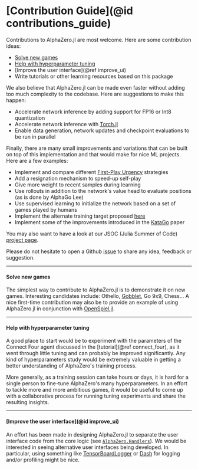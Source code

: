 # [Contribution Guide](@id contributions_guide)

Contributions to AlphaZero.jl are most welcome. Here are some contribution
ideas:

  - [Solve new games](@ref)
  - [Help with hyperparameter tuning](@ref)
  - [Improve the user interface](@ref improve_ui)
  - Write tutorials or other learning resources based on this package

We also believe that AlphaZero.jl can be made even faster
without adding too much complexity to the codebase.
Here are suggestions to make this happen:
  - Accelerate network inference by adding support for FP16 or Int8 quantization
  - Accelerate network inference with [Torch.jl](https://github.com/FluxML/Torch.jl)
  - Enable data generation, network updates and checkpoint evaluations
    to be run in parallel

Finally, there are many small improvements and variations that
can be built on top of this implementation and that would make for nice
ML projects. Here are a few examples:

  - Implement and compare different [First-Play Urgency](https://lczero.org/play/flags/) strategies
  - Add a resignation mechanism to speed-up self-play
  - Give more weight to recent samples during learning
  - Use rollouts in addition to the network's value head to evaluate positions
    (as is done by AlphaGo Lee)
  - Use supervised learning to initialize the network based on a set of games
    played by humans
  - Implement the alternate training target proposed [here](https://medium.com/oracledevs/lessons-from-alphazero-part-4-improving-the-training-target-6efba2e71628)
  - Implement some of the improvements introduced in the [KataGo](https://arxiv.org/pdf/1902.10565.pdf) paper


You may also want to have a look at our JSOC (Julia Summer of
Code) [project page](https://julialang.org/jsoc/gsoc/flux/#alphazerojl).

Please do not hesitate to open a Github
[issue](https://github.com/jonathan-laurent/AlphaZero.jl/issues) to share
any idea, feedback or suggestion.

---

#### Solve new games

The simplest way to contribute to AlphaZero.jl is to demonstrate it on
new games. Interesting candidates include:
Othello, [Gobblet](https://en.wikipedia.org/wiki/Gobblet), Go 9x9, Chess...
A nice first-time contribution may also be to provide an example of using AlphaZero.jl in conjunction with [OpenSpiel.jl](https://openspiel.readthedocs.io/en/latest/julia.html).

---

#### Help with hyperparameter tuning

A good place to start would be to experiment with the parameters of
the Connect Four agent discussed in the [tutorial](@ref connect_four),
as it went through little tuning and can probably be improved
significantly. Any kind of hyperparameters study would be extremely valuable
in getting a better understanding of AlphaZero's training process.

More generally, as a training session can take hours or days,
it is hard for a single person to fine-tune AlphaZero's many hyperparameters.
In an effort to tackle more and more ambitious games, it would be useful to
come up with a collaborative process for running tuning experiments and share
the resulting insights.

---

#### [Improve the user interface](@id improve_ui)

An effort has been made in designing AlphaZero.jl to separate the user interface code from
the core logic (see [`AlphaZero.Handlers`](@ref)). We would be interested in seeing
alternative user interfaces being developed. In particular, using something like
[TensorBoardLogger](https://github.com/PhilipVinc/TensorBoardLogger.jl) or
[Dash](https://github.com/plotly/Dash.jl) for logging and/or profiling might be nice.
